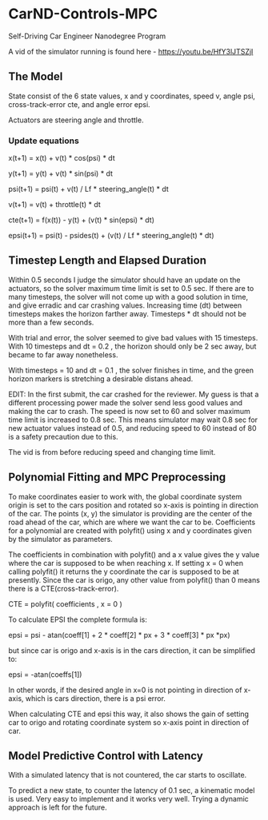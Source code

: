 # CarND-Controls-MPC
Self-Driving Car Engineer Nanodegree Program

A vid of the simulator running is found here - https://youtu.be/HfY3lJTSZjI

## The Model

State consist of the 6 state values, x and y coordinates, speed v, angle psi, cross-track-error cte, and angle error epsi.

Actuators are steering angle and throttle.

### Update equations
x(t+1) = x(t) + v(t) * cos(psi) * dt

y(t+1) = y(t) + v(t) * sin(psi) * dt

psi(t+1) = psi(t) + v(t) / Lf * steering_angle(t) * dt

v(t+1) = v(t) + throttle(t) * dt

cte(t+1) = f(x(t)) - y(t) + (v(t) * sin(epsi) * dt)

epsi(t+1) = psi(t) - psides(t) + (v(t) / Lf * steering_angle(t) * dt)


## Timestep Length and Elapsed Duration
Within 0.5 seconds I judge the simulator should have an update on the actuators, so the solver maximum time limit is set to 0.5 sec.
If there are to many timesteps, the solver will not come up with a good solution in time, and give erradic and car crashing values.
Increasing time (dt) between timesteps makes the horizon farther away. Timesteps * dt should not be more than a few seconds.

With trial and error, the solver seemed to give bad values with 15 timesteps. With 10 timesteps and dt = 0.2 , the horizon should only be 2 sec away,
but became to far away nonetheless. 

With timesteps = 10 and dt = 0.1 , the solver finishes in time, and the green horizon markers is stretching a desirable distans ahead.

EDIT: In the first submit, the car crashed for the reviewer. My guess is that a different processing power made the solver send less good values and making the car to crash. 
The speed is now set to 60 and solver maximum time limit is increased to 0.8 sec. This means simulator may wait 0.8 sec for new actuator values instead of 0.5, and reducing speed to 60 instead of 80 is a safety precaution due to this.

The vid is from before reducing speed and changing time limit.

## Polynomial Fitting and MPC Preprocessing
To make coordinates easier to work with, the global coordinate system origin is set to the cars position and rotated so x-axis is pointing in direction of the car.
The points (x, y) the simulator is providing are the center of the road ahead of the car, which are where we want the car to be. Coefficients for a polynomial are created with polyfit() using x and y coordinates given by the simulator as parameters.

The coefficients in combination with polyfit() and a x value gives the y value where the car is supposed to be when reaching x. If setting x = 0 when calling polyfit() it returns the 
y coordinate the car is supposed to be at presently. Since the car is origo, any other value from polyfit() than 0 means there is a CTE(cross-track-error).

CTE = polyfit( coefficients , x = 0 )

To calculate EPSI the complete formula is: 

epsi = psi - atan(coeff[1] + 2 * coeff[2] * px + 3 * coeff[3] * px *px)

but since car is origo and x-axis is in the cars direction, it can be simplified to:

epsi = -atan(coeffs[1])

In other words, if the desired angle in x=0 is not pointing in direction of x-axis, which is cars direction, there is a psi error.

When calculating CTE and epsi this way, it also shows the gain of setting car to origo and rotating coordinate system so x-axis point in direction of car.

## Model Predictive Control with Latency
With a simulated latency that is not countered, the car starts to oscillate. 

To predict a new state, to counter the latency of 0.1 sec, a kinematic model is used. Very easy to implement and it works very well.
Trying a dynamic approach is left for the future.
